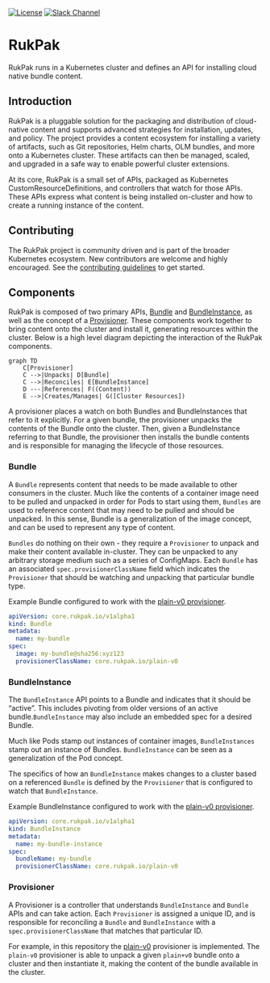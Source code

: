[![License](http://img.shields.io/:license-apache-blue.svg)](http://www.apache.org/licenses/LICENSE-2.0.html)
[![Slack Channel](https://img.shields.io/badge/chat-4A154B?logo=slack&logoColor=white "Slack Channel")](https://kubernetes.slack.com/archives/C0181L6JYQ2)

# RukPak

RukPak runs in a Kubernetes cluster and defines an API for installing cloud native bundle content.

## Introduction

RukPak is a pluggable solution for the packaging and distribution of cloud-native content and supports advanced
strategies for installation, updates, and policy. The project provides a content ecosystem for installing a variety of
artifacts, such as Git repositories, Helm charts, OLM bundles, and more onto a Kubernetes cluster. These artifacts can
then be managed, scaled, and upgraded in a safe way to enable powerful cluster extensions.

At its core, RukPak is a small set of APIs, packaged as Kubernetes CustomResourceDefinitions, and controllers that watch
for those APIs. These APIs express what content is being installed on-cluster and how to create a running instance of
the content.

## Contributing

The RukPak project is community driven and is part of the broader Kubernetes ecosystem. New contributors are welcome and
highly encouraged. See the [contributing guidelines](CONTRIBUTING.md) to get started.

## Components

RukPak is composed of two primary APIs, [Bundle](#bundle) and [BundleInstance](#bundleInstance), as well as the concept
of a [Provisioner](#provisioner). These components work together to bring content onto the cluster and install it,
generating resources within the cluster. Below is a high level diagram depicting the interaction of the RukPak
components.

```mermaid
graph TD
    C[Provisioner]
    C -->|Unpacks| D[Bundle]
    C -->|Reconciles| E[BundleInstance]
    D ---|References| F((Content))
    E -->|Creates/Manages| G([Cluster Resources])
```

A provisioner places a watch on both Bundles and BundleInstances that refer to it explicitly. For a given bundle, the
provisioner unpacks the contents of the Bundle onto the cluster. Then, given a BundleInstance referring to that Bundle,
the provisioner then installs the bundle contents and is responsible for managing the lifecycle of those resources.

### Bundle

A `Bundle` represents content that needs to be made available to other consumers in the cluster. Much like the contents
of a container image need to be pulled and unpacked in order for Pods to start using them,
`Bundles` are used to reference content that may need to be pulled and should be unpacked. In this sense, Bundle is a
generalization of the image concept, and can be used to represent any type of content.

`Bundles` do nothing on their own - they require a `Provisioner` to unpack and make their content available in-cluster.
They can be unpacked to any arbitrary storage medium such as a series of ConfigMaps. Each `Bundle` has an
associated `spec.provisionerClassName` field which indicates the `Provisioner` that should be watching and unpacking
that particular bundle type.

Example Bundle configured to work with the [plain-v0 provisioner](provisioner/plain-v0/README.md).

```yaml
apiVersion: core.rukpak.io/v1alpha1
kind: Bundle
metadata:
  name: my-bundle
spec:
  image: my-bundle@sha256:xyz123
  provisionerClassName: core.rukpak.io/plain-v0
```

### BundleInstance

The `BundleInstance` API points to a Bundle and indicates that it should be “active”. This includes pivoting from older
versions of an active bundle.`BundleInstance` may also include an embedded spec for a desired Bundle.

Much like Pods stamp out instances of container images, `BundleInstances` stamp out an instance of
Bundles. `BundleInstance` can be seen as a generalization of the Pod concept.

The specifics of how an `BundleInstance` makes changes to a cluster based on a referenced `Bundle` is defined by the
`Provisioner` that is configured to watch that `BundleInstance`.

Example BundleInstance configured to work with the [plain-v0 provisioner](provisioner/plain-v0/README.md).

```yaml
apiVersion: core.rukpak.io/v1alpha1
kind: BundleInstance
metadata:
  name: my-bundle-instance
spec:
  bundleName: my-bundle
  provisionerClassName: core.rukpak.io/plain-v0
```

### Provisioner

A Provisioner is a controller that understands `BundleInstance` and `Bundle` APIs and can take action.
Each `Provisioner` is assigned a unique ID, and is responsible for reconciling a `Bundle` and `BundleInstance` with
a `spec.provisionerClassName` that matches that particular ID.

For example, in this repository the [plain-v0](provisioner/plain-v0/README.md) provisioner is implemented.
The `plain-v0` provisioner is able to unpack a given `plain+v0` bundle onto a cluster and then instantiate it, making
the content of the bundle available in the cluster.

